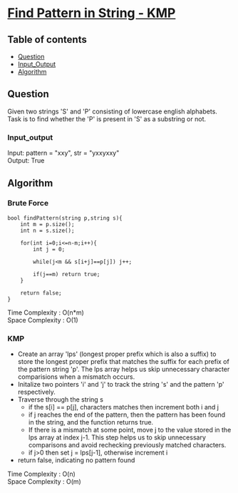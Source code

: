 # [Find Pattern in String - KMP](https://www.codingninjas.com/studio/problems/find-pattern-in-string-kmp-algorithm_8230819?challengeSlug=striver-sde-challenge&leftPanelTab=0)

## Table of contents

- [Question](#question)
- [Input_Output](#input_output)
- [Algorithm](#algorithm)

## Question
Given two strings 'S' and 'P' consisting of lowercase english alphabets. Task is to find whether the 'P' is present in 'S' as a substring or not.

### Input_output
Input: pattern = "xxy", str = "yxxyxxy" </br>
Output: True

## Algorithm

### Brute Force
```
bool findPattern(string p,string s){
    int m = p.size();
    int n = s.size();

    for(int i=0;i<=n-m;i++){
        int j = 0;

        while(j<m && s[i+j]==p[j]) j++;

        if(j==m) return true;
    }

    return false;
}
```
Time Complexity : O(n*m)</br>
Space Complexity : O(1) 

### KMP
- Create an array 'lps' (longest proper prefix which is also a suffix) to store the longest proper prefix that matches the suffix for each prefix of the pattern string 'p'. The lps array helps us skip unnecessary character comparisions when a mismatch occurs.
- Initalize two pointers 'i' and 'j' to track the string 's' and the pattern 'p' respectively.
- Traverse through the string s
    - if the s[i] == p[j], characters matches then increment both i and j
    - if j reaches the end of the pattern, then the pattern has been found in the string, and the function returns true.
    - If there is a mismatch at some point, move j to the value stored in the lps array at index j-1. This step helps us to skip unnecessary comparisons and avoid rechecking previously matched characters.
    - if j>0 then set j = lps[j-1], otherwise increment i
- return false, indicating no pattern found

Time Complexity : O(n)</br>
Space Complexity : O(m) 


